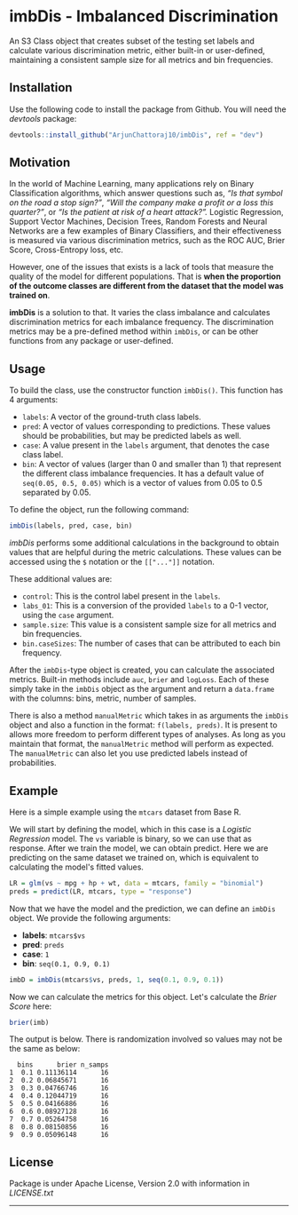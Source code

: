 

# imbDis - Imbalanced Discrimination

An S3 Class object that creates subset of the testing set labels and calculate various discrimination metric, either built-in or user-defined, maintaining a consistent sample size for all metrics and bin frequencies.

## Installation

Use the following code to install the package from Github. You will need the *devtools* package:

```R
devtools::install_github("ArjunChattoraj10/imbDis", ref = "dev")
```

## Motivation

In the world of Machine Learning, many applications rely on Binary Classification algorithms, which answer questions such as, *“Is that symbol on the road a stop sign?”*, *“Will the company make a profit or a loss this quarter?”*, or *“Is the patient at risk of a heart attack?”.* Logistic Regression, Support Vector Machines, Decision Trees, Random Forests and Neural Networks are a few examples of Binary Classifiers, and their effectiveness is measured via various discrimination metrics, such as the ROC AUC, Brier Score, Cross-Entropy loss, etc. 

However, one of the issues that exists is a lack of tools that measure the quality of the model for different populations. That is **when the proportion of the outcome classes are different from the dataset that the model was trained on**. 

**imbDis** is a solution to that. It varies the class imbalance and calculates discrimination metrics for each imbalance frequency. The discrimination metrics may be a pre-defined method within `imbDis`, or can be other functions from any package or user-defined.

## Usage

To build the class, use the constructor function `imbDis()`. This function has 4 arguments:

- `labels`: A vector of the ground-truth class labels.
- `pred`: A vector of values corresponding to predictions. These values should be probabilities, but may be predicted labels as well.
- `case`: A value present in the `labels` argument, that denotes the case class label.
- `bin`: A vector of values (larger than 0 and smaller than 1) that represent the different class imbalance frequencies.  It has a default value of `seq(0.05, 0.5, 0.05)` which is a vector of values from 0.05 to 0.5 separated by 0.05.

To define the object, run the following command:

```R
imbDis(labels, pred, case, bin)
```

*imbDis* performs some additional calculations in the background to obtain values that are helpful during the metric calculations. These values can be accessed using the `$` notation or the `[["..."]]` notation. 

These additional values are:

- `control`: This is the control label present in the `labels`.
- `labs_01`: This is a conversion of the provided `labels` to a 0-1 vector, using the `case` argument.
- `sample.size`: This value is a consistent sample size for all metrics and bin frequencies.
- `bin.caseSizes`: The number of cases that can be attributed to each bin frequency.

After the `imbDis`-type object is created, you can calculate the associated metrics. Built-in methods include `auc`, `brier` and `logLoss`. Each of these simply take in the `imbDis` object as the argument and return a `data.frame` with the columns: bins, metric, number of samples. 

There is also a method `manualMetric` which takes in as arguments the `imbDis` object and also a function in the format: `f(labels, preds)`. It is present to allows more freedom to perform different types of analyses.  As long as you maintain that format, the `manualMetric` method will perform as expected. The `manualMetric` can also let you use predicted labels instead of probabilities.

## Example

Here is a simple example using the `mtcars` dataset from Base R.

We will start by defining the model, which in this case is a *Logistic Regression* model. The `vs` variable is binary, so we can use that as response. After we train the model, we can obtain predict. Here we are predicting on the same dataset we trained on, which is equivalent to calculating the model's fitted values. 

```R
LR = glm(vs ~ mpg + hp + wt, data = mtcars, family = "binomial")
preds = predict(LR, mtcars, type = "response") 
```

Now that we have the model and the prediction, we can define an `imbDis` object. We provide the following arguments:

- **labels**: `mtcars$vs`
- **pred**: `preds`
- **case**: `1`
- **bin**: `seq(0.1, 0.9, 0.1)`

```R
imbD = imbDis(mtcars$vs, preds, 1, seq(0.1, 0.9, 0.1))
```

Now we can calculate the metrics for this object. Let's calculate the *Brier Score* here:

```R
brier(imb)
```

The output is below. There is randomization involved so values may not be the same as below:

```
  bins      brier n_samps
1  0.1 0.11136114      16
2  0.2 0.06845671      16
3  0.3 0.04766746      16
4  0.4 0.12044719      16
5  0.5 0.04166886      16
6  0.6 0.08927128      16
7  0.7 0.05264758      16
8  0.8 0.08150856      16
9  0.9 0.05096148      16
```

## License

Package is under Apache License, Version 2.0 with information in *LICENSE.txt* 

---

